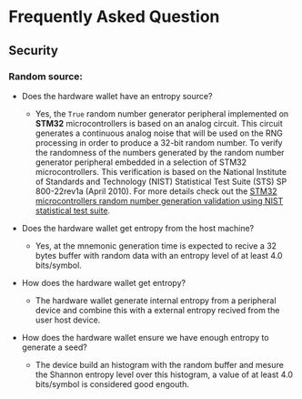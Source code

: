 # Frequently Asked Question

## Security

### Random source:

- Does the hardware wallet have an entropy source?

  - Yes, the `True` random number generator peripheral implemented on **STM32**
    microcontrollers is based on an analog circuit. This circuit generates a 
    continuous analog noise that will be used on the RNG processing in order to 
    produce a 32-bit random number. To verify the randomness of the numbers 
    generated by the random number generator peripheral embedded in a selection 
    of STM32 microcontrollers. This verification is based on the National 
    Institute of Standards and Technology (NIST) Statistical Test Suite (STS) 
    SP 800-22rev1a (April 2010). For more details check out the [STM32 
    microcontrollers random number generation validation using NIST statistical 
    test suite](https://www.st.com/content/ccc/resource/technical/document/application_note/4a/6a/82/05/8e/9e/4e/94/DM00073853.pdf/files/DM00073853.pdf/jcr:content/translations/en.DM00073853.pdf).

- Does the hardware wallet get entropy from the host machine?

  - Yes, at the mnemonic generation time is expected to recive a 32 bytes 
    buffer with random data with an entropy level of at least 4.0 bits/symbol.

- How does the hardware wallet get entropy?

  - The hardware wallet generate internal entropy from a peripheral device and
    combine this with a external entropy recived from the user host device.

- How does the hardware wallet ensure we have enough entropy to generate a seed?

  - The device build an histogram with the random buffer and mesure the Shannon
    entropy level over this histogram, a value of at least 4.0 bits/symbol is 
    considered good engouth.
